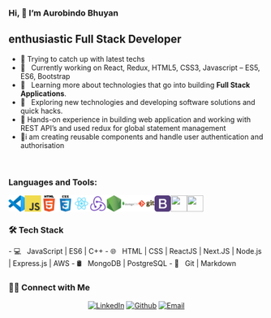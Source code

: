 ###   Hi, 👋 I’m Aurobindo Bhuyan

## enthusiastic Full Stack Developer 
- 🌱 Trying to catch up with latest techs
- 🔭 &nbsp; Currently working on  React, Redux, HTML5, CSS3, Javascript – ES5, ES6, Bootstrap
- 🌱 &nbsp; Learning more about technologies that go into building **Full Stack Applications**.
- 🤔 &nbsp; Exploring new technologies and developing software solutions and quick hacks.
- 🌱 Hands-on experience in building web application and working with REST API’s and used redux for global statement management 
- 🌱i am creating reusable components and handle user authentication and authorisation
<br/>

### Languages and Tools:
<img align="left" height="32" width="32" src="https://raw.githubusercontent.com/github/explore/80688e429a7d4ef2fca1e82350fe8e3517d3494d/topics/visual-studio-code/visual-studio-code.png" />
<img align="left" height="32" width="32" src="https://raw.githubusercontent.com/github/explore/80688e429a7d4ef2fca1e82350fe8e3517d3494d/topics/javascript/javascript.png" />
<img align="left" height="32" width="32" src="https://raw.githubusercontent.com/github/explore/80688e429a7d4ef2fca1e82350fe8e3517d3494d/topics/html/html.png" />
<img align="left" height="32" width="32" src="https://raw.githubusercontent.com/github/explore/80688e429a7d4ef2fca1e82350fe8e3517d3494d/topics/css/css.png" />
<img align="left" height="32" width="32" src="https://raw.githubusercontent.com/github/explore/80688e429a7d4ef2fca1e82350fe8e3517d3494d/topics/react/react.png" />
<img align="left" height="32" width="32" src="https://raw.githubusercontent.com/github/explore/80688e429a7d4ef2fca1e82350fe8e3517d3494d/topics/redux/redux.png" />
<img align="left" height="32" width="32" src="https://raw.githubusercontent.com/github/explore/80688e429a7d4ef2fca1e82350fe8e3517d3494d/topics/nodejs/nodejs.png" />
<img align="left" height="32" width="32" src="https://raw.githubusercontent.com/github/explore/80688e429a7d4ef2fca1e82350fe8e3517d3494d/topics/mongodb/mongodb.png" />
<img align="left" height="32" width="32" src="https://raw.githubusercontent.com/github/explore/80688e429a7d4ef2fca1e82350fe8e3517d3494d/topics/git/git.png" />
<img align="left" height="32" width="32" src="https://raw.githubusercontent.com/github/explore/80688e429a7d4ef2fca1e82350fe8e3517d3494d/topics/bootstrap/bootstrap.png" />
<img align="left" style="color:#0081CB;" height="32" width="32" src="https://simpleicons.org/icons/material-ui.svg" />
<img align="left" height="32" width="32" src="https://cdn.jsdelivr.net/npm/simple-icons@v3/icons/github.svg" />
<br/>
<br/>

<h3>🛠 Tech Stack</h3>
- 💻 &nbsp; JavaScript | ES6 | C++
- 🌐 &nbsp; HTML | CSS | ReactJS | Next.JS | Node.js | Express.js | AWS
- 🛢 &nbsp; MongoDB | PostgreSQL
- 🔧 &nbsp; Git | Markdown
<h3> 🤝🏻 Connect with Me </h3>
<p align="center">
<a href="https://www.linkedin.com/in/aurobindo-bhuyan-4818a4207"><img alt="LinkedIn" src="https://img.shields.io/badge/LinkedIn-M%20Sanjay%20Sharma-blue?style=flat&logo=linkedin"></a>
<a href="https://github.com/aurobindobhuyan"><img alt="Github" src="https://img.shields.io/badge/GitHub-MSanjaySharma-blue?style=flat&logo=github"></a>
<a href="mailto:aurobindobhuyan6@gmail.com"><img alt="Email" src="https://img.shields.io/badge/Email-sanjay98.sharma%40gmail.com-blue?style=flat&logo=gmail"></a>
</p>

<!---
aurobindobhuyan/aurobindobhuyan is a ✨ special ✨ repository because its `README.md` (this file) appears on your GitHub profile.
You can click the Preview link to take a look at your changes.
--->
